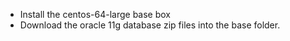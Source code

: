 * Install the centos-64-large base box
* Download the oracle 11g database zip files into the base folder.